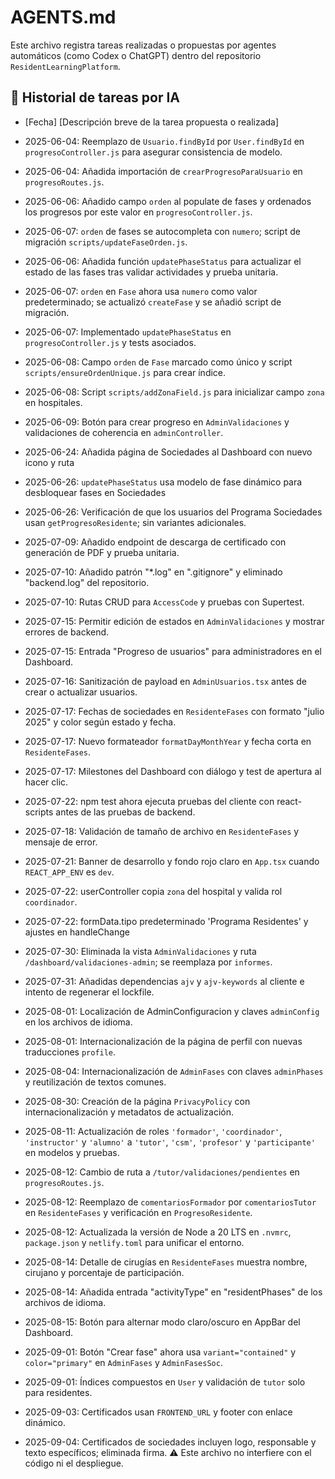 # AGENTS.md

Este archivo registra tareas realizadas o propuestas por agentes automáticos (como Codex o ChatGPT) dentro del repositorio `ResidentLearningPlatform`.

## 📌 Historial de tareas por IA

- [Fecha] [Descripción breve de la tarea propuesta o realizada]
- 2025-06-04: Reemplazo de `Usuario.findById` por `User.findById` en `progresoController.js` para asegurar consistencia de modelo.
- 2025-06-04: Añadida importación de `crearProgresoParaUsuario` en `progresoRoutes.js`.
- 2025-06-06: Añadido campo `orden` al populate de fases y ordenados los progresos por este valor en `progresoController.js`.
- 2025-06-07: `orden` de fases se autocompleta con `numero`; script de migración `scripts/updateFaseOrden.js`.
- 2025-06-06: Añadida función `updatePhaseStatus` para actualizar el estado de las fases tras validar actividades y prueba unitaria.
- 2025-06-07: `orden` en `Fase` ahora usa `numero` como valor predeterminado; se actualizó `createFase` y se añadió script de migración.
- 2025-06-07: Implementado `updatePhaseStatus` en `progresoController.js` y tests asociados.
- 2025-06-08: Campo `orden` de `Fase` marcado como único y script `scripts/ensureOrdenUnique.js` para crear índice.
- 2025-06-08: Script `scripts/addZonaField.js` para inicializar campo `zona` en hospitales.
- 2025-06-09: Botón para crear progreso en `AdminValidaciones` y validaciones de coherencia en `adminController`.
- 2025-06-24: Añadida página de Sociedades al Dashboard con nuevo icono y ruta
- 2025-06-26: `updatePhaseStatus` usa modelo de fase dinámico para desbloquear fases en Sociedades
- 2025-06-26: Verificación de que los usuarios del Programa Sociedades usan `getProgresoResidente`; sin variantes adicionales.
- 2025-07-09: Añadido endpoint de descarga de certificado con generación de PDF y prueba unitaria.
- 2025-07-10: Añadido patrón "\*.log" en ".gitignore" y eliminado "backend.log" del repositorio.
- 2025-07-10: Rutas CRUD para `AccessCode` y pruebas con Supertest.
- 2025-07-15: Permitir edición de estados en `AdminValidaciones` y mostrar errores de backend.
- 2025-07-15: Entrada "Progreso de usuarios" para administradores en el Dashboard.
- 2025-07-16: Sanitización de payload en `AdminUsuarios.tsx` antes de crear o
  actualizar usuarios.
- 2025-07-17: Fechas de sociedades en `ResidenteFases` con formato "julio 2025"
  y color según estado y fecha.
- 2025-07-17: Nuevo formateador `formatDayMonthYear` y fecha corta en `ResidenteFases`.
- 2025-07-17: Milestones del Dashboard con diálogo y test de apertura al hacer clic.
- 2025-07-22: npm test ahora ejecuta pruebas del cliente con react-scripts antes de las pruebas de backend.
- 2025-07-18: Validación de tamaño de archivo en `ResidenteFases` y mensaje de error.
- 2025-07-21: Banner de desarrollo y fondo rojo claro en `App.tsx` cuando
  `REACT_APP_ENV` es `dev`.
- 2025-07-22: userController copia `zona` del hospital y valida rol `coordinador`.
- 2025-07-22: formData.tipo predeterminado 'Programa Residentes' y ajustes en handleChange
- 2025-07-30: Eliminada la vista `AdminValidaciones` y ruta `/dashboard/validaciones-admin`; se reemplaza por `informes`.
- 2025-07-31: Añadidas dependencias `ajv` y `ajv-keywords` al cliente e intento de regenerar el lockfile.
- 2025-08-01: Localización de AdminConfiguracion y claves `adminConfig` en los archivos de idioma.
- 2025-08-01: Internacionalización de la página de perfil con nuevas traducciones `profile`.
- 2025-08-04: Internacionalización de `AdminFases` con claves `adminPhases` y reutilización de textos comunes.
- 2025-08-30: Creación de la página `PrivacyPolicy` con internacionalización y metadatos de actualización.
- 2025-08-11: Actualización de roles `'formador'`, `'coordinador'`, `'instructor'` y `'alumno'` a `'tutor'`, `'csm'`, `'profesor'` y `'participante'` en modelos y pruebas.
- 2025-08-12: Cambio de ruta a `/tutor/validaciones/pendientes` en `progresoRoutes.js`.
- 2025-08-12: Reemplazo de `comentariosFormador` por `comentariosTutor` en `ResidenteFases` y verificación en `ProgresoResidente`.
- 2025-08-12: Actualizada la versión de Node a 20 LTS en `.nvmrc`, `package.json` y `netlify.toml` para unificar el entorno.
- 2025-08-14: Detalle de cirugías en `ResidenteFases` muestra nombre, cirujano y porcentaje de participación.

- 2025-08-14: Añadida entrada "activityType" en "residentPhases" de los archivos de idioma.
- 2025-08-15: Botón para alternar modo claro/oscuro en AppBar del Dashboard.
- 2025-09-01: Botón "Crear fase" ahora usa `variant="contained"` y `color="primary"` en `AdminFases` y `AdminFasesSoc`.
- 2025-09-01: Índices compuestos en `User` y validación de `tutor` solo para residentes.
- 2025-09-03: Certificados usan `FRONTEND_URL` y footer con enlace dinámico.
- 2025-09-04: Certificados de sociedades incluyen logo, responsable y texto específicos; eliminada firma.
⚠️ Este archivo no interfiere con el código ni el despliegue.
